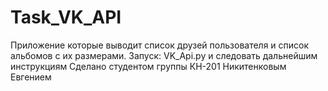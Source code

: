 # Task_VK_API
Приложение которые выводит список друзей пользователя и список альбомов с их размерами.
Запуск: VK_Api.py и следовать дальнейшим инструкциям
Сделано студентом группы КН-201 Никитенковым Евгением

